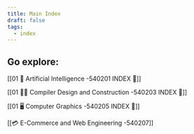 ```yaml
---
title: Main Index
draft: false
tags:
  - index
---
```

## Go explore:

[[01 🤖 Artificial Intelligence -540201 INDEX 📓]]

[[01 👩‍💻 Compiler Design and Construction -540203 INDEX 📓]]

[[01 🖥 Computer Graphics -540205 INDEX 📓]]

[[💳 E-Commerce and Web Engineering -540207]]